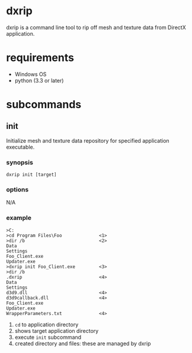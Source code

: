 # dxrip
dxrip is a command line tool to rip off mesh and texture data from DirectX application.

# requirements
* Windows OS
* python (3.3 or later)

# subcommands
## init
Initialize mesh and texture data repository for specified application executable.
### synopsis
    dxrip init [target]
### options
N/A
### example

    >C:
    >cd Program Files\Foo              <1>
    >dir /b                            <2>
    Data
    Settings
    Foo_Client.exe
    Updater.exe
    >dxrip init Foo_Client.exe         <3>
    >dir /b
    .dxrip                             <4>
    Data
    Settings
    d3d9.dll                           <4>
    d3d9callback.dll                   <4>
    Foo_Client.exe
    Updater.exe
    WrapperParameters.txt              <4>
1. ``cd`` to application directory
2. shows target application directory
3. execute ``init`` subcommand
4. created directory and files: these are managed by dxrip